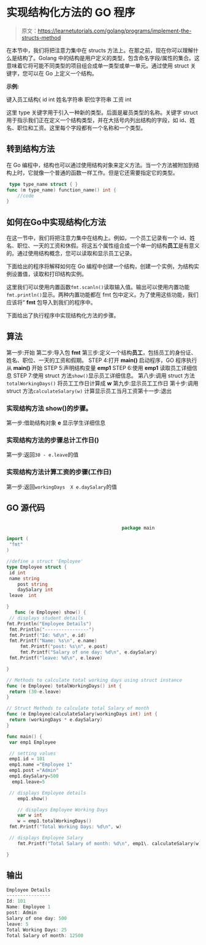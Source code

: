 # 实现结构化方法的 GO 程序

> 原文：<https://learnetutorials.com/golang/programs/implement-the-structs-method>

在本节中，我们将把注意力集中在 structs 方法上。在那之前，现在你可以理解什么是结构了。Golang 中的结构是用户定义的类型，包含命名字段/属性的集合。这意味着它将可能不同类型的项目组合成单一类型或单一单元。通过使用 struct 关键字，您可以在 Go 上定义一个结构。

**示例:**

键入员工结构{
id int
姓名字符串
职位字符串
工资 int

这里 type 关键字用于引入一种新的类型。后面是雇员类型的名称。关键字 struct 用于指示我们正在定义一个结构类型，并在大括号内列出结构的字段，如 id、姓名、职位和工资。这里每个字段都有一个名称和一个类型。

## 转到结构方法

在 Go 编程中，结构也可以通过使用结构对象来定义方法。当一个方法被附加到结构上时，它就像一个普通的函数一样工作。但是它还需要指定它的类型。

```go
 type type_name struct { }
func (m type_name) function_name() int {
    //code
} 

```

## 如何在Go中实现结构化方法

在这一节中，我们将把注意力集中在结构上。例如，一个员工记录有一个 id、姓名、职位、一天的工资和休假。将这五个属性组合成一个单一的结构**员工**是有意义的。通过使用结构概念，您可以读取和显示员工记录。

下面给出的程序将解释如何在 Go 编程中创建一个结构，创建一个实例，为结构实例设置值，读取和打印结构实例。

这里我们可以使用内置函数`fmt.scanln()`读取输入值。输出可以使用内置功能`fmt.println()`显示。两种内置功能都在 fmt 包中定义。为了使用这些功能，我们应该将“ **fmt** 包导入到我们的程序中。

下面给出了执行程序中实现结构化方法的步骤。

## 算法

第一步:开始
第二步:导入包 **fmt**
第三步:定义一个结构**员工**，包括员工的身份证、姓名、职位、一天的工资和假期。
STEP 4:打开 **main()** 启动程序，GO 程序执行从 **main()**
开始 STEP 5:声明结构变量 **emp1**
STEP 6:使用 **emp1**
读取员工详细信息 STEP 7:使用 struct 方法`show()`显示员工详细信息。
第八步:调用 struct 方法 `totalWorkingDays()`
将员工工作日计算成 **w** 第九步:显示员工工作日
第十步:调用 struct 方法`calculateSalary(w)`
计算显示员工当月工资第十一步:退出

### 实现结构方法 show()的步骤。

第一步:借助结构对象 **e** 显示学生详细信息

### 实现结构方法的步骤总计工作日()

第一步:返回`30 - e.leave`的值

### 实现结构方法计算工资的步骤(工作日)

第一步:返回`workingDays  X e.daySalary`的值

## GO 源代码

```go

                                          package main                                                                 

import (                                                                     
 "fmt"                                                                     
)                                                                            

//define a struct 'Employee'                                                  
type Employee struct {                                                        
 id int                                                                   
 name string    
    post string  
    daySalary int                                                        
 leave  int

}                                                                            
   func (e Employee) show() {
 // displays student details  
fmt.Println("Employee Details")                                            
 fmt.Println("----------------")                                          
 fmt.Printf("Id: %d\n", e.id)                                      
 fmt.Printf("Name: %s\n", e.name)     
     fmt.Printf("post: %s\n", e.post)
     fmt.Printf("Salary of one day: %d\n", e.daySalary)                 
 fmt.Printf("leave: %d\n", e.leave)                                

}

// Methods to calculate total working days using struct instance
func (e Employee) totalWorkingDays() int {
 return (30-e.leave)
}

// Struct Methods to calculate total Salary of month
func (e Employee)calculateSalary(workingDays int) int {
 return (workingDays * e.daySalary)
}

func main() {                                                                
 var emp1 Employee                                                     

 // setting values                                                        
 emp1.id = 101                                                          
 emp1.name ="Employee 1"
 emp1.post ="Admin"
 emp1.daySalary=500
  emp1.leave=5                              

 // displays Employee details 
    emp1.show()

    // displays Employee Working Days
    var w int
    w = emp1.totalWorkingDays()
 fmt.Printf("Total Working Days: %d\n", w)

 // displays Employee Salary
    fmt.Printf("Total Salary of month: %d\n", emp1\. calculateSalary(w))

} 

```

## 输出

```go
Employee Details
----------------
Id: 101
Name: Employee 1
post: Admin
Salary of one day: 500
leave: 5
Total Working Days: 25
Total Salary of month: 12500
```